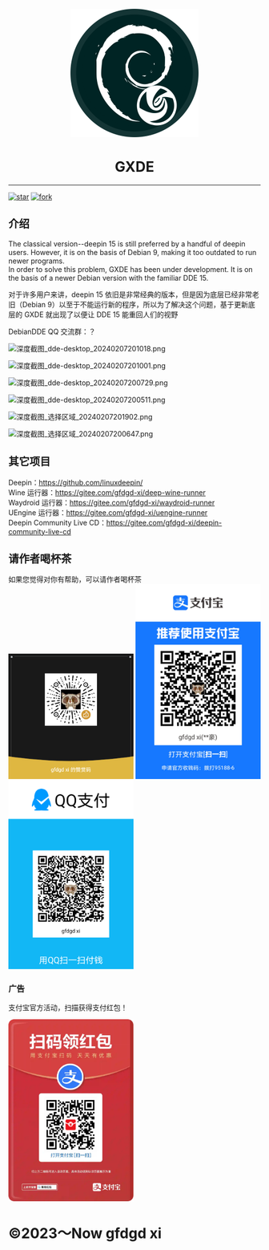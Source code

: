 <p width=100px align="center"><img width=256 src="icon.svg"></p>
<h1 align="center">GXDE</h1>
<hr>
<a href='https://gitee.com/gfdgd-xi/debian-dde/stargazers'><img src='https://gitee.com/gfdgd-xi/debian-dde/badge/star.svg?theme=dark' alt='star'></img></a>
<a href='https://gitee.com/gfdgd-xi/debian-dde/members'><img src='https://gitee.com/gfdgd-xi/debian-dde/badge/fork.svg?theme=dark' alt='fork'></img></a>  

## 介绍

The classical version--deepin 15 is still preferred by a handful of deepin users. However, it is on the basis of Debian 9, making it too outdated to run newer programs.   
In order to solve this problem, GXDE has been under development. It is on the basis of a newer Debian version with the familiar DDE 15.  

对于许多用户来讲，deepin 15 依旧是非常经典的版本，但是因为底层已经非常老旧（Debian 9）以至于不能运行新的程序，所以为了解决这个问题，基于更新底层的 GXDE 就出现了以便让 DDE 15 能重回人们的视野  


DebianDDE QQ 交流群：？  


![深度截图_dde-desktop_20240207201018.png](https://storage.deepin.org/thread/202402071219394989_深度截图_dde-desktop_20240207201018.png)

![深度截图_dde-desktop_20240207201001.png](https://storage.deepin.org/thread/202402071219393497_深度截图_dde-desktop_20240207201001.png)

![深度截图_dde-desktop_20240207200729.png](https://storage.deepin.org/thread/202402071219394460_深度截图_dde-desktop_20240207200729.png)

![深度截图_dde-desktop_20240207200511.png](https://storage.deepin.org/thread/202402071219399634_深度截图_dde-desktop_20240207200511.png)

![深度截图_选择区域_20240207201902.png](https://storage.deepin.org/thread/20240207121939689_深度截图_选择区域_20240207201902.png)

![深度截图_选择区域_20240207200647.png](https://storage.deepin.org/thread/202402071219395788_深度截图_选择区域_20240207200647.png)


## 其它项目
Deepin：https://github.com/linuxdeepin/  
Wine 运行器：https://gitee.com/gfdgd-xi/deep-wine-runner  
Waydroid 运行器：https://gitee.com/gfdgd-xi/waydroid-runner  
UEngine 运行器：https://gitee.com/gfdgd-xi/uengine-runner  
Deepin Community Live CD：https://gitee.com/gfdgd-xi/deepin-community-live-cd  

## 请作者喝杯茶
如果您觉得对你有帮助，可以请作者喝杯茶  
<img src="Icon/QR/Wechat.png" width="250"  /> 
<img src="Icon/QR/Alipay.jpg" width="250"  />
<img src="Icon/QR/QQ.png" width="250" >

### 广告
支付宝官方活动，扫描获得支付红包！  
<p><img src="Icon/QR/advertisement0.jpg" width="250" ></p>

# ©2023～Now gfdgd xi
